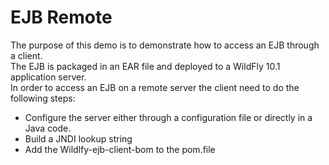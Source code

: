 EJB Remote 
==================

The purpose of this demo is to demonstrate how to access an EJB through a client.    
The EJB is packaged in an EAR file and deployed to a WildFly 10.1 application server.   
In order to access an EJB on a remote server the client need to do the following steps:
+ Configure the server either through a configuration file or directly in a Java code.
+ Build a JNDI lookup string
+ Add the Wildlfy-ejb-client-bom to the pom.file

